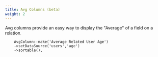 ```yaml
---
title: Avg Columns (beta)
weight: 2
---
```


Avg columns provide an easy way to display the "Average" of a field on a relation.

```
    AvgColumn::make('Average Related User Age')
    ->setDataSource('users','age')
    ->sortable(),
```